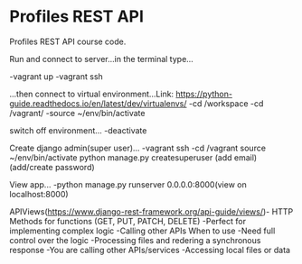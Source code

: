 # Profiles REST API

Profiles REST API course code.

Run and connect to server...in the terminal type...

-vagrant up
-vagrant ssh

...then connect to virtual environment...Link: https://python-guide.readthedocs.io/en/latest/dev/virtualenvs/
-cd /workspace
-cd /vagrant/
-source ~/env/bin/activate

switch off environment...
-deactivate

Create django admin(super user)...
-vagrant ssh
-cd /vagrant
source ~/env/bin/activate
python manage.py createsuperuser
(add email)
(add/create password)


View app...
-python manage.py runserver 0.0.0.0:8000(view on localhost:8000)


APIViews(https://www.django-rest-framework.org/api-guide/views/)- HTTP Methods for functions (GET, PUT, PATCH, DELETE)
  -Perfect for implementing complex logic
  -Calling other APIs
  When to use
  -Need full control over the logic
  -Processing files and redering a synchronous response
  -You are calling other APIs/services
  -Accessing local files or data
